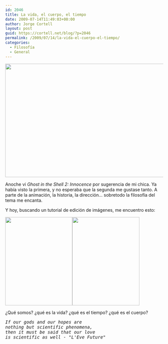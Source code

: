 ```yaml
---
id: 2046
title: La vida, el cuerpo, el tiempo
date: 2009-07-14T11:49:03+00:00
author: Jorge Cortell
layout: post
guid: https://cortell.net/blog/?p=2046
permalink: /2009/07/14/la-vida-el-cuerpo-el-tiempo/
categories:
  - Filosofí­a
  - General
---
```

<img class="aligncenter" title="Ghost in the Shell 2 Innocence" src="https://www.cyberpunkreview.com/images/gits-innocence2.jpg" alt="" width="640" height="361" />

Anoche vi _Ghost in the Shell 2: Innocence_ por sugerencia de mi chica. Ya había visto la primera, y no esperaba que la segunda me gustase tanto. A parte de la animación, la historia, la dirección... sobretodo la filosofía del tema me encanta.

Y hoy, buscando un tutorial de edición de imágenes, me encuentro esto:

<img class="alignleft" title="chica original" src="https://www.exguides.org/photoshop-tutorials/images-age/40004_kt_step01a.jpg" alt="" width="214" height="281" /><img class="alignleft" title="chica envejecida" src="https://www.exguides.org/photoshop-tutorials/images-age/40004_kt_step20.jpg" alt="" width="214" height="281" />

¿Qué somos? ¿qué es la vida? ¿qué es el tiempo? ¿qué es el cuerpo?

<pre><em>If our gods and our hopes are
nothing but scientific phenomena,</em>
<em>then it must be said that our love
is scientific as well - "L'Eve Future"</em></pre>